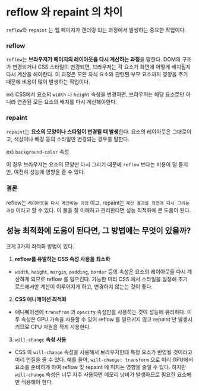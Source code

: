 # reflow 와 repaint 의 차이

`reflow`와 `repaint` 는 웹 페이지가 렌더링 되는 과정에서 발생하는 중요한 작업이다.

### reflow

`reflow`는 **브라우저가 페이지의 레이아웃을 다시 계산하는 과정**을 말한다. DOM의 구조가 변경되거나 CSS 스타일이 변경되면, 브라우저는 각 요소가 화면에 어떻게 배치될지 다시 계산을 해야한다. 이 과정은 모든 자식 요소와 관련된 부모 요소까지 영향을 주기 때문에 비용이 많이 발생하는 작업이다.

ex) CSS에서 요소의 `width` 나 `height` 속성을 변경하면, 브라우저는 해당 요소뿐만 아니라 연관된 모든 요소의 배치를 다시 계산해야한다.

### repaint

`repaint`는 **요소의 모양이나 스타일이 변경될 때 발생**한다. 요소의 레이아웃은 그대로이고, 색상이나 배경 등의 스타일만 변경되는 경우를 말한다.

ex) `background-color` 속성

이 경우 브라우저는 요소의 모양만 다시 그리기 때문에 `reflow` 보다는 비용이 덜 들지만, 여전히 성능에 영향을 줄 수 있다.

### **결론**

reflow는 `레이아웃을 다시 계산하는 과정` 이고, repaint는 `계산 결과를 화면에 다시 그리는 과정` 이라고 할 수 있다. 이 둘을 잘 이해하고 관리한다면 성능 최적화에 큰 도움이 된다.

## 성능 최적화에 도움이 된다면, 그 방법에는 무엇이 있을까?

크게 3가지 최적화 방법이 있다.

1. **reflow를 유발하는 CSS 속성 사용을 최소화**

- `width`, `height`, `margin`, `padding`, `border` 등의 속성은 요소의 레이아웃을 다시 계산하게 되므로 reflow 를 일으킨다. 가능한 미리 CSS 에서 스타일을 설정해 초기 로드에서만 계산이 이루어지게 하고, 변경하지 않는는 것이 좋다.

2. **CSS 애니메이션 최적화**

- 애니메이션에 `transfrom` 과 `opacity` 속성만을 사용하는 것이 성능에 유리하다. 이 두 속성은 GPU 가속을 사용할 수 있어 reflow 를 일으키지 않고 repaint 만 발생시키므로 CPU 자원을 적게 사용한다.

3. `will-change` **속성 사용**

- CSS 의 `will-change` 속성을 사용해서 브라우저한테 특정 요소가 반영될 것이라고 미리 언질을 줄 수 있다. 예를 들어, `will-change: transform` 으로 미리 GPU에서 요소를 준비하게 하여 reflow 및 repaint 에 미치는 영향을 줄일 수 있다. 하지만 `will-change` 속성은 너무 자주 사용하면 메모리 낭비가 발생하므로 필요한 요소에만 적용해야 한다.
